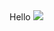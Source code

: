 <!doctype html>
<html>
<head>  <head/>

<body>   
Hello
<img src=https://encrypted-tbn2.gstatic.com/images?q=tbn:ANd9GcQonNRdTE9ND5JnaxwLMd8m5GZAPrhuGu7v3IzGsop1xzwtAKeO<img/>
<body/> 
<html
